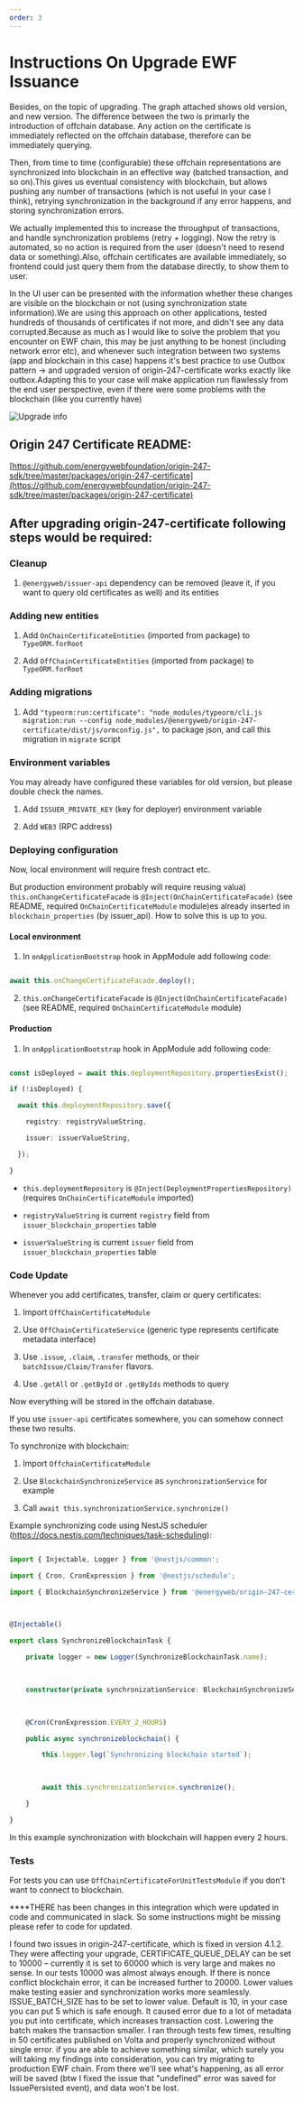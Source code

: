 ```yaml
---
order: 3
---
```


# Instructions On Upgrade EWF Issuance

Besides, on the topic of upgrading. The graph attached shows old version, and new version.
The difference between the two is primarly the introduction of offchain database.
Any action on the certificate is immediately reflected on the offchain database, therefore can be immediately querying.

Then, from time to time (configurable) these offchain representations are synchronized into blockchain in an effective way (batched transaction, and so on).This gives us eventual consistency with blockchain, but allows pushing any number of transactions (which is not useful in your case I think), retrying synchronization in the background if any error happens, and storing synchronization errors.

We actually implemented this to increase the throughput of transactions, and handle synchronization problems (retry + logging). Now the retry is automated, so no action is required from the user (doesn't need to resend data or something).Also, offchain certificates are available immediately, so frontend could just query them from the database directly, to show them to user.

In the UI user can be presented with the information whether these changes are visible on the blockchain or not (using synchronization state information).We are using this approach on other applications, tested hundreds of thousands of certificates if not more, and didn't see any data corrupted.Because as much as I would like to solve the problem that you encounter on EWF chain, this may be just anything to be honest (including network error etc), and whenever such integration between two systems (app and blockchain in this case) happens
it's best practice to use Outbox pattern -> and upgraded version of origin-247-certificate works exactly like outbox.Adapting this to your case will make application run flawlessly from the end user perspective, even if there were some problems with the blockchain (like you currently have) 

![Upgrade info](./img/28940d51-b238-440a-a937-cca7e8fbf9bb.png)

## Origin 247 Certificate README:

[https://github.com/energywebfoundation/origin-247-sdk/tree/master/packages/origin-247-certificate](https://github.com/energywebfoundation/origin-247-sdk/tree/master/packages/origin-247-certificate)

## After upgrading origin-247-certificate following steps would be required:

### Cleanup

1. `@energyweb/issuer-api` dependency can be removed (leave it, if you want to query old certificates as well) and its entities

### Adding new entities

1. Add `OnChainCertificateEntities` (imported from package) to `TypeORM.forRoot`

2. Add `OffChainCertificateEntities` (imported from package) to `TypeORM.forRoot`

### Adding migrations

1. Add `"typeorm:run:certificate": "node_modules/typeorm/cli.js migration:run --config node_modules/@energyweb/origin-247-certificate/dist/js/ormconfig.js",` to package json, and call this migration in `migrate` script

### Environment variables

You may already have configured these variables for old version, but please double check the names.

1. Add `ISSUER_PRIVATE_KEY` (key for deployer) environment variable

2. Add `WEB3` (RPC address)

### Deploying configuration

Now, local environment will require fresh contract etc.

But production environment probably will require reusing valua) `this.onChangeCertificateFacade` is `@Inject(OnChainCertificateFacade)` (see README, required `OnChainCertificateModule` module)es already inserted in `blockchain_properties` (by issuer_api). How to solve this is up to you.

#### Local environment

1. In `onApplicationBootstrap` hook in AppModule add following code:
 

```ts

await this.onChangeCertificateFacade.deploy();

```

2. `this.onChangeCertificateFacade` is `@Inject(OnChainCertificateFacade)` (see README, required `OnChainCertificateModule` module)

#### Production

1. In `onApplicationBootstrap` hook in AppModule add following code:

 

```ts

const isDeployed = await this.deploymentRepository.propertiesExist();

if (!isDeployed) {

  await this.deploymentRepository.save({

    registry: registryValueString,

    issuer: issuerValueString,

  });

}

```

- `this.deploymentRepository` is `@Inject(DeploymentPropertiesRepository)` (requires `OnChainCertificateModule` imported)

- `registryValueString` is current `registry` field from `issuer_blockchain_properties` table

- `issuerValueString` is current `issuer` field from `issuer_blockchain_properties` table

### Code Update

Whenever you add certificates, transfer, claim or query certificates:

1. Import `OffChainCertificateModule`

2. Use `OffChainCertificateService` (generic type represents certificate metadata interface)

3. Use `.issue`, `.claim`, `.transfer` methods, or their `batchIssue/Claim/Transfer` flavors.

4. Use `.getAll` or `.getById` or `.getByIds` methods to query

Now everything will be stored in the offchain database.

If you use `issuer-api` certificates somewhere, you can somehow connect these two results.

 

To synchronize with blockchain:

1. Import `OffchainCertificateModule`

2. Use `BlockchainSynchronizeService` as `synchronizationService` for example

3. Call `await this.synchronizationService.synchronize()`

 

Example synchronizing code using NestJS scheduler (https://docs.nestjs.com/techniques/task-scheduling):

```ts

import { Injectable, Logger } from '@nestjs/common';

import { Cron, CronExpression } from '@nestjs/schedule';

import { BlockchainSynchronizeService } from '@energyweb/origin-247-certificate';

 

@Injectable()

export class SynchronizeBlockchainTask {

    private logger = new Logger(SynchronizeBlockchainTask.name);

 

    constructor(private synchronizationService: BlockchainSynchronizeService) {}

 

    @Cron(CronExpression.EVERY_2_HOURS)

    public async synchronizeblockchain() {

        this.logger.log(`Synchronizing blockchain started`);

 

        await this.synchronizationService.synchronize();

    }

}

```

In this example synchronization with blockchain will happen every 2 hours.

### Tests

For tests you can use `OffChainCertificateForUnitTestsModule` if you don't want to connect to blockchain.

 

****THERE has been changes in this integration which were updated in code and communicated in slack. So some instructions might be missing please refer to code for updated.

 

I found two issues in origin-247-certificate, which is fixed in version 4.1.2. They were affecting your upgrade,
CERTIFICATE_QUEUE_DELAY can be set to 10000 – currently it is set to 60000 which is very large and makes no sense. In our tests 10000 was almost always enough. If there is nonce conflict blockchain error, it can be increased further to 20000. Lower values make testing easier and synchronization works more seamlessly.
ISSUE_BATCH_SIZE has to be set to lower value. Default is 10, in your case you can put 5 which is safe enough. It caused error due to a lot of metadata you put into certificate, which increases transaction cost. Lowering the batch makes the transaction smaller.
I ran through tests few times, resulting in 50 certificates published on Volta and properly synchronized without single error. if you are able to achieve something similar, which surely you will taking my findings into consideration, you can try migrating to production EWF chain. From there we'll see what's happening, as all error will be saved (btw I fixed the issue that "undefined" error was saved for IssuePersisted event), and data won't be lost.